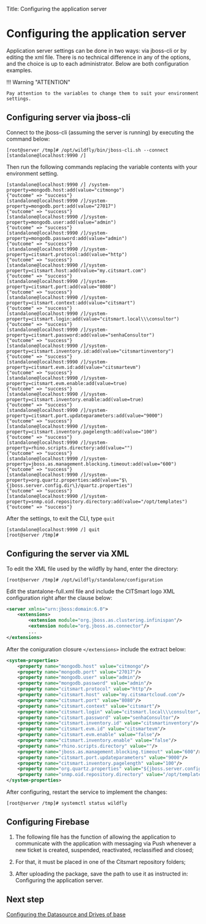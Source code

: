 Title: Configuring the application server

# Configuring the application server

Application server settings can be done in two ways: via jboss-cli or by editing the xml file. 
There is no technical difference in any of the options, and the choice is up to each 
administrator. Below are both configuration examples.

!!! Warning "ATTENTION"

    Pay attention to the variables to change them to suit your environment settings.

## Configuring server via jboss-cli

Connect to the jboss-cli (assuming the server is running) by executing the command below:

``` shell
[root@server /tmp]# /opt/wildfly/bin/jboss-cli.sh --connect
[standalone@localhost:9990 /]
```

Then run the following commands replacing the variable contents with your environment setting.

``` shell
[standalone@localhost:9990 /] /system-property=mongodb.host:add(value="citmongo")
{"outcome" => "success"}
[standalone@localhost:9990 /]/system-property=mongodb.port:add(value="27017")
{"outcome" => "success"}
[standalone@localhost:9990 /]/system-property=mongodb.user:add(value="admin")
{"outcome" => "success"}
[standalone@localhost:9990 /]/system-property=mongodb.password:add(value="admin")
{"outcome" => "success"}
[standalone@localhost:9990 /]/system-property=citsmart.protocol:add(value="http")
{"outcome" => "success"}
[standalone@localhost:9990 /]/system-property=citsmart.host:add(value="my.citsmart.com")
{"outcome" => "success"}
[standalone@localhost:9990 /]/system-property=citsmart.port:add(value="8080")
{"outcome" => "success"}
[standalone@localhost:9990 /]/system-property=citsmart.context:add(value="citsmart")
{"outcome" => "success"}
[standalone@localhost:9990 /]/system-property=citsmart.login:add(value="citsmart.local\\\consultor")
{"outcome" => "success"}
[standalone@localhost:9990 /]/system-property=citsmart.password:add(value="senhaConsultor")
{"outcome" => "success"}
[standalone@localhost:9990 /]/system-property=citsmart.inventory.id:add(value="citsmartinventory")
{"outcome" => "success"}
[standalone@localhost:9990 /]/system-property=citsmart.evm.id:add(value="citsmartevm")
{"outcome" => "success"}
[standalone@localhost:9990 /]/system-property=citsmart.evm.enable:add(value=true)
{"outcome" => "success"}
[standalone@localhost:9990 /]/system-property=citsmart.inventory.enable:add(value=true)
{"outcome" => "success"}
[standalone@localhost:9990 /]/system-property=citsmart.port.updateparameters:add(value="9000")
{"outcome" => "success"}
[standalone@localhost:9990 /]/system-property=citsmart.inventory.pagelength:add(value="100")
{"outcome" => "success"}
[standalone@localhost:9990 /]/system-property=rhino.scripts.directory:add(value="")
{"outcome" => "success"}
[standalone@localhost:9990 /]/system-property=jboss.as.management.blocking.timeout:add(value="600")
{"outcome" => "success"}
[standalone@localhost:9990 /]/system-property=org.quartz.properties:add(value="$\{jboss.server.config.dir\}/quartz.properties")
{"outcome" => "success"}
[standalone@localhost:9990 /]/system-property=snmp.oid.repository.directory:add(value="/opt/templates")
{"outcome" => "success"}
```

After the settings, to exit the CLI, type `quit`

``` shell
[standalone@localhost:9990 /] quit
[root@server /tmp]#
```
## Configuring the server via XML

To edit the XML file used by the wildfly by hand, enter the directory:

``` shell
[root@server /tmp]# /opt/wildfly/standalone/configuration
```
Edit the stantalone-full.xml file and include the CITSmart logo XML configuration right after 
the clause below:

``` xml
<server xmlns="urn:jboss:domain:6.0">
    <extensions>
        <extension module="org.jboss.as.clustering.infinispan"/>
        <extension module="org.jboss.as.connector"/>
		...
</extensions>
```

 After the coniguration closure `</extensions>` include the extract below:

 ``` xml
 <system-properties>
     <property name="mongodb.host" value="citmongo"/>
     <property name="mongodb.port" value="27017"/>
     <property name="mongodb.user" value="admin"/>
     <property name="mongodb.password" value="admin"/>
     <property name="citsmart.protocol" value="http"/>
     <property name="citsmart.host" value="my.citsmartcloud.com"/>
     <property name="citsmart.port" value="8080"/>
     <property name="citsmart.context" value="citsmart"/>
     <property name="citsmart.login" value="citsmart.local\\\consultor"/>
     <property name="citsmart.password" value="senhaConsultor"/>
     <property name="citsmart.inventory.id" value="citsmartinventory"/>
     <property name="citsmart.evm.id" value="citsmartevm"/>
     <property name="citsmart.evm.enable" value="false"/>
     <property name="citsmart.inventory.enable" value="false"/>
     <property name="rhino.scripts.directory" value=""/>
     <property name="jboss.as.management.blocking.timeout" value="600"/>
     <property name="citsmart.port.updateparameters" value="9000"/>
     <property name="citsmart.inventory.pagelength" value="100"/>
     <property name="org.quartz.properties" value="${jboss.server.config.dir}/quartz.properties"/>
     <property name="snmp.oid.repository.directory" value="/opt/templates"/>
 </system-properties>
 ```

 After configuring, restart the service to implement the changes:

 ``` shell
 [root@server /tmp]# systemctl status wildfly
 ```
 
 ## Configuring Firebase

1. The following file has the function of allowing the application to communicate with the application with messaging via Push whenever a new ticket is created, suspended, reactivated, reclassified and closed;  

2. For that, it must be placed in one of the Citsmart repository folders;  

3. After uploading the package, save the path to use it as instructed in: Configuring the application server.

## Next step

[Configuring the Datasource and Drives of base][1]

[1]:/en-us/citsmart-platform-9/get-started/installation-and-upgrade/perform-installation/conf-datasource-and-db.html
